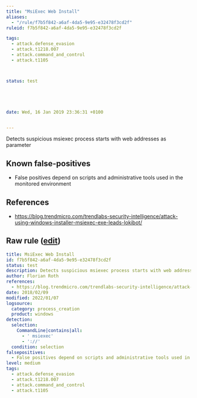 ```yaml
---
title: "MsiExec Web Install"
aliases:
  - "/rule/f7b5f842-a6af-4da5-9e95-e32478f3cd2f"
ruleid: f7b5f842-a6af-4da5-9e95-e32478f3cd2f

tags:
  - attack.defense_evasion
  - attack.t1218.007
  - attack.command_and_control
  - attack.t1105



status: test





date: Wed, 16 Jan 2019 23:36:31 +0100


---
```


Detects suspicious msiexec process starts with web addresses as parameter

<!--more-->


## Known false-positives

* False positives depend on scripts and administrative tools used in the monitored environment



## References

* https://blog.trendmicro.com/trendlabs-security-intelligence/attack-using-windows-installer-msiexec-exe-leads-lokibot/


## Raw rule ([edit](https://github.com/SigmaHQ/sigma/edit/master/rules/windows/process_creation/proc_creation_win_susp_msiexec_web_install.yml))
```yaml
title: MsiExec Web Install
id: f7b5f842-a6af-4da5-9e95-e32478f3cd2f
status: test
description: Detects suspicious msiexec process starts with web addresses as parameter
author: Florian Roth
references:
  - https://blog.trendmicro.com/trendlabs-security-intelligence/attack-using-windows-installer-msiexec-exe-leads-lokibot/
date: 2018/02/09
modified: 2022/01/07
logsource:
  category: process_creation
  product: windows
detection:
  selection:
    CommandLine|contains|all:
      - ' msiexec'
      - '://'
  condition: selection
falsepositives:
  - False positives depend on scripts and administrative tools used in the monitored environment
level: medium
tags:
  - attack.defense_evasion
  - attack.t1218.007
  - attack.command_and_control
  - attack.t1105

```
